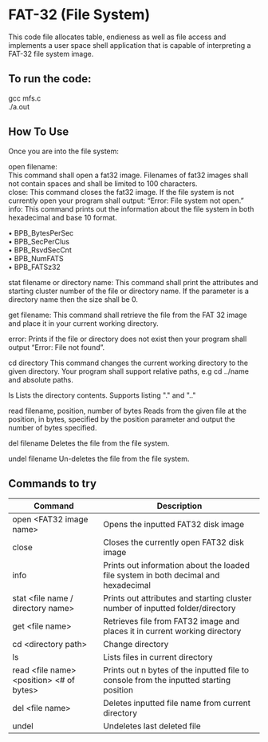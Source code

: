 # FAT-32 (File System)

This code file allocates table, endieness as well as file access and implements a user space shell application that is capable of interpreting a FAT-32 file system image. <br />

## To run the code:

gcc mfs.c <br />
./a.out <br />

## How To Use

Once you are into the file system: <br />

open filename: <br />
This command shall open a fat32 image. Filenames of fat32 images shall not contain spaces and shall be limited to 100 characters.<br />
close: This command closes the fat32 image. If the file system is not currently open your program shall output: “Error: File system not open.” <br />
info: This command prints out the information about the file system in both hexadecimal and base 10 format. <br />

• BPB_BytesPerSec <br />
• BPB_SecPerClus <br />
• BPB_RsvdSecCnt <br />
• BPB_NumFATS <br />
• BPB_FATSz32 <br />

stat filename or directory name:
This command shall print the attributes and starting cluster number of the file or directory name.
If the parameter is a directory name then the size shall be 0.

get filename:
This command shall retrieve the file from the FAT 32 image and place it in your current working directory.

error:
Prints if the file or directory does not exist then your program shall output “Error: File not found”.

cd directory
This command changes the current working directory to the given directory.
Your program shall support relative paths, e.g cd ../name and absolute paths.

ls
Lists the directory contents. Supports listing "." and ".."

read filename, position, number of bytes
Reads from the given file at the position, in bytes, specified by the position parameter and output the number of bytes specified.

del filename
Deletes the file from the file system.

undel filename
Un-deletes the file from the file system.

## Commands to try
| Command | Description |
| ----------- | ----------- |
| open &lt;FAT32 image name&gt; | Opens the inputted FAT32 disk image |
| close | Closes the currently open FAT32 disk image |
| info | Prints out information about the loaded file system in both decimal and hexadecimal |
| stat &lt;file name / directory name&gt; | Prints out attributes and starting cluster number of inputted folder/directory |
| get &lt;file name&gt; | Retrieves file from FAT32 image and places it in current working directory  |
| cd &lt;directory path&gt; | Change directory  |
| ls | Lists files in current directory |
| read &lt;file name&gt; &lt;position&gt; &lt;# of bytes&gt; | Prints out n bytes of the inputted file to console from the inputted starting position |
| del &lt;file name&gt; | Deletes inputted file name from current directory |
| undel | Undeletes last deleted file |
